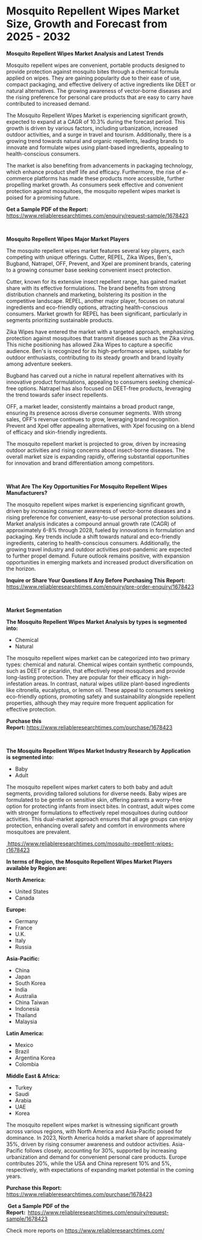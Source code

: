 <p><h1>Mosquito Repellent Wipes Market Size, Growth and Forecast from 2025 - 2032</h1></p><p><strong>Mosquito Repellent Wipes Market Analysis and Latest Trends</strong></p>
<p><p>Mosquito repellent wipes are convenient, portable products designed to provide protection against mosquito bites through a chemical formula applied on wipes. They are gaining popularity due to their ease of use, compact packaging, and effective delivery of active ingredients like DEET or natural alternatives. The growing awareness of vector-borne diseases and the rising preference for personal care products that are easy to carry have contributed to increased demand.</p><p>The Mosquito Repellent Wipes Market is experiencing significant growth, expected to expand at a CAGR of 10.3% during the forecast period. This growth is driven by various factors, including urbanization, increased outdoor activities, and a surge in travel and tourism. Additionally, there is a growing trend towards natural and organic repellents, leading brands to innovate and formulate wipes using plant-based ingredients, appealing to health-conscious consumers. </p><p>The market is also benefiting from advancements in packaging technology, which enhance product shelf life and efficacy. Furthermore, the rise of e-commerce platforms has made these products more accessible, further propelling market growth. As consumers seek effective and convenient protection against mosquitoes, the mosquito repellent wipes market is poised for a promising future.</p></p>
<p><strong>Get a Sample PDF of the Report:&nbsp;</strong> <a href="https://www.reliableresearchtimes.com/enquiry/request-sample/1678423?utm_campaign=3216&utm_medium=2&utm_source=Github&utm_content=ia&utm_term=04042025&utm_id=mosquito-repellent-wipes">https://www.reliableresearchtimes.com/enquiry/request-sample/1678423</a></p>
<p>&nbsp;</p>
<p><strong>Mosquito Repellent Wipes Major Market Players</strong></p>
<p><p>The mosquito repellent wipes market features several key players, each competing with unique offerings. Cutter, REPEL, Zika Wipes, Ben's, Bugband, Natrapel, OFF, Prevent, and Xpel are prominent brands, catering to a growing consumer base seeking convenient insect protection.</p><p>Cutter, known for its extensive insect repellent range, has gained market share with its effective formulations. The brand benefits from strong distribution channels and marketing, bolstering its position in the competitive landscape. REPEL, another major player, focuses on natural ingredients and eco-friendly options, attracting health-conscious consumers. Market growth for REPEL has been significant, particularly in segments prioritizing sustainable products.</p><p>Zika Wipes have entered the market with a targeted approach, emphasizing protection against mosquitoes that transmit diseases such as the Zika virus. This niche positioning has allowed Zika Wipes to capture a specific audience. Ben's is recognized for its high-performance wipes, suitable for outdoor enthusiasts, contributing to its steady growth and brand loyalty among adventure seekers. </p><p>Bugband has carved out a niche in natural repellent alternatives with its innovative product formulations, appealing to consumers seeking chemical-free options. Natrapel has also focused on DEET-free products, leveraging the trend towards safer insect repellents.</p><p>OFF, a market leader, consistently maintains a broad product range, ensuring its presence across diverse consumer segments. With strong sales, OFF's revenue continues to grow, leveraging brand recognition. Prevent and Xpel offer appealing alternatives, with Xpel focusing on a blend of efficacy and skin-friendly ingredients.</p><p>The mosquito repellent market is projected to grow, driven by increasing outdoor activities and rising concerns about insect-borne diseases. The overall market size is expanding rapidly, offering substantial opportunities for innovation and brand differentiation among competitors.</p></p>
<p>&nbsp;</p>
<p><strong>What Are The Key Opportunities For Mosquito Repellent Wipes Manufacturers?</strong></p>
<p><p>The mosquito repellent wipes market is experiencing significant growth, driven by increasing consumer awareness of vector-borne diseases and a rising preference for convenient, easy-to-use personal protection solutions. Market analysis indicates a compound annual growth rate (CAGR) of approximately 6-8% through 2028, fueled by innovations in formulation and packaging. Key trends include a shift towards natural and eco-friendly ingredients, catering to health-conscious consumers. Additionally, the growing travel industry and outdoor activities post-pandemic are expected to further propel demand. Future outlook remains positive, with expansion opportunities in emerging markets and increased product diversification on the horizon.</p></p>
<p><strong>Inquire or Share Your Questions If Any Before Purchasing This Report:</strong> <a href="https://www.reliableresearchtimes.com/enquiry/pre-order-enquiry/1678423?utm_campaign=3216&utm_medium=2&utm_source=Github&utm_content=ia&utm_term=04042025&utm_id=mosquito-repellent-wipes">https://www.reliableresearchtimes.com/enquiry/pre-order-enquiry/1678423</a></p>
<p>&nbsp;</p>
<p><strong>Market Segmentation</strong></p>
<p><strong>The Mosquito Repellent Wipes Market Analysis by types is segmented into:</strong></p>
<p><ul><li>Chemical</li><li>Natural</li></ul></p>
<p><p>The mosquito repellent wipes market can be categorized into two primary types: chemical and natural. Chemical wipes contain synthetic compounds, such as DEET or picaridin, that effectively repel mosquitoes and provide long-lasting protection. They are popular for their efficacy in high-infestation areas. In contrast, natural wipes utilize plant-based ingredients like citronella, eucalyptus, or lemon oil. These appeal to consumers seeking eco-friendly options, promoting safety and sustainability alongside repellent properties, although they may require more frequent application for effective protection.</p></p>
<p><strong>Purchase this Report:&nbsp;</strong><a href="https://www.reliableresearchtimes.com/purchase/1678423?utm_campaign=3216&utm_medium=2&utm_source=Github&utm_content=ia&utm_term=04042025&utm_id=mosquito-repellent-wipes">https://www.reliableresearchtimes.com/purchase/1678423</a></p>
<p>&nbsp;</p>
<p><strong>The Mosquito Repellent Wipes Market Industry Research by Application is segmented into:</strong></p>
<p><ul><li>Baby</li><li>Adult</li></ul></p>
<p><p>The mosquito repellent wipes market caters to both baby and adult segments, providing tailored solutions for diverse needs. Baby wipes are formulated to be gentle on sensitive skin, offering parents a worry-free option for protecting infants from insect bites. In contrast, adult wipes come with stronger formulations to effectively repel mosquitoes during outdoor activities. This dual-market approach ensures that all age groups can enjoy protection, enhancing overall safety and comfort in environments where mosquitoes are prevalent.</p></p>
<p><a href="https://www.reliableresearchtimes.com/mosquito-repellent-wipes-r1678423?utm_campaign=3216&utm_medium=2&utm_source=Github&utm_content=ia&utm_term=04042025&utm_id=mosquito-repellent-wipes">&nbsp;https://www.reliableresearchtimes.com/mosquito-repellent-wipes-r1678423</a></p>
<p><strong>In terms of Region, the Mosquito Repellent Wipes Market Players available by Region are:</strong></p>
<p>
    <p> <strong> North America: </strong>
        <ul>
            <li>United States</li>
            <li>Canada</li>
        </ul>
        </p> 
    <p> <strong> Europe: </strong>
        <ul>
            <li>Germany</li>
            <li>France</li>
            <li>U.K.</li>
            <li>Italy</li>
            <li>Russia</li>
        </ul>
        </p> 
    <p> <strong> Asia-Pacific: </strong>
        <ul>
            <li>China</li>
            <li>Japan</li>
            <li>South Korea</li>
            <li>India</li>
            <li>Australia</li>
            <li>China Taiwan</li>
            <li>Indonesia</li>
            <li>Thailand</li>
            <li>Malaysia</li>
        </ul>
        </p> 
    <p> <strong> Latin America: </strong>
        <ul>
            <li>Mexico</li>
            <li>Brazil</li>
            <li>Argentina Korea</li>
            <li>Colombia</li>
        </ul>
        </p> 
    <p> <strong> Middle East & Africa: </strong>
        <ul>
            <li>Turkey</li>
            <li>Saudi</li>
            <li>Arabia</li>
            <li>UAE</li>
            <li>Korea</li>
        </ul>
    </p>
    </p>
<p><p>The mosquito repellent wipes market is witnessing significant growth across various regions, with North America and Asia-Pacific poised for dominance. In 2023, North America holds a market share of approximately 35%, driven by rising consumer awareness and outdoor activities. Asia-Pacific follows closely, accounting for 30%, supported by increasing urbanization and demand for convenient personal care products. Europe contributes 20%, while the USA and China represent 10% and 5%, respectively, with expectations of expanding market potential in the coming years.</p></p>
<p><strong>Purchase this Report: </strong><a href="https://www.reliableresearchtimes.com/purchase/1678423?utm_campaign=3216&utm_medium=2&utm_source=Github&utm_content=ia&utm_term=04042025&utm_id=mosquito-repellent-wipes">https://www.reliableresearchtimes.com/purchase/1678423</a></p>
<p>&nbsp;<strong>Get a Sample PDF of the Report:&nbsp;&nbsp;</strong><a href="https://www.reliableresearchtimes.com/enquiry/request-sample/1678423?utm_campaign=3216&utm_medium=2&utm_source=Github&utm_content=ia&utm_term=04042025&utm_id=mosquito-repellent-wipes">https://www.reliableresearchtimes.com/enquiry/request-sample/1678423</a></p>
<p><strong></strong></p>
<p>Check more reports on <a href="https://www.reliableresearchtimes.com/?utm_campaign=3216&utm_medium=2&utm_source=Github&utm_content=ia&utm_term=04042025&utm_id=mosquito-repellent-wipes">https://www.reliableresearchtimes.com/</a></p>
